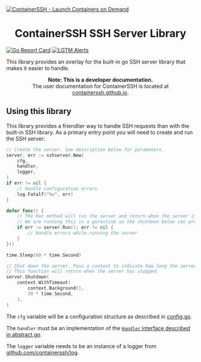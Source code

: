 [![ContainerSSH - Launch Containers on Demand](https://containerssh.github.io/images/logo-for-embedding.svg)](https://containerssh.github.io/)

<!--suppress HtmlDeprecatedAttribute -->
<h1 align="center">ContainerSSH SSH Server Library</h1>

[![Go Report Card](https://goreportcard.com/badge/github.com/containerssh/sshserver?style=for-the-badge)](https://goreportcard.com/report/github.com/containerssh/sshserver)
[![LGTM Alerts](https://img.shields.io/lgtm/alerts/github/ContainerSSH/sshserver?style=for-the-badge)](https://lgtm.com/projects/g/ContainerSSH/sshserver/)

This library provides an overlay for the built-in go SSH server library that makes it easier to handle.

<p align="center"><strong>Note: This is a developer documentation.</strong><br />The user documentation for ContainerSSH is located at <a href="https://containerssh.github.io">containerssh.github.io</a>.</p>

## Using this library

This library provides a friendlier way to handle SSH requests than with the built-in SSH library. As a primary entry
point you will need to create and run the SSH server:

```go
// Create the server. See description below for parameters.
server, err := sshserver.New(
    cfg,
    handler,
    logger,
)
if err != nil {
    // Handle configuration errors
    log.Fatalf("%v", err)
}

defer func() {
    // The Run method will run the server and return when the server is shut down.
    // We are running this in a goroutine so the shutdown below can proceed after a minute.
    if err := server.Run(); err != nil {
        // Handle errors while running the server
    }
}()

time.Sleep(60 * time.Second)

// Shut down the server. Pass a context to indicate how long the server should wait for existing connections to finish.
// This function will return when the server has stopped. 
server.Shutdown(
    context.WithTimeout(
        context.Background(),
        30 * time.Second,
    ),
)
```

The `cfg` variable will be a configuration structure as described in [config.go](config.go).

The `handler` must be an implementation of the [`Handler` interface described in abstract.go](abstract.go).

 The `logger` variable
needs to be an instance of a logger from [github.com/containerssh/log](https://github.com/containerssh/log).